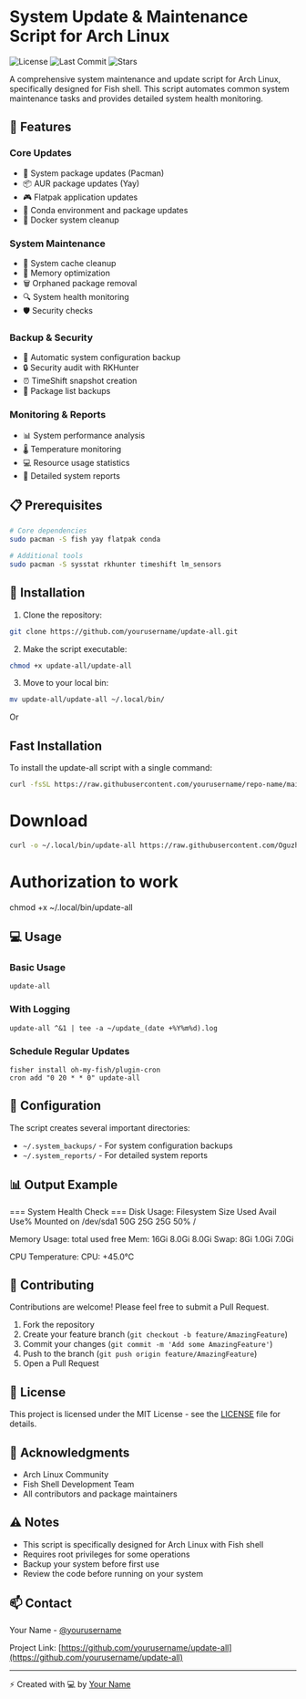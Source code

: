 
# System Update & Maintenance Script for Arch Linux

![License](https://img.shields.io/github/license/yourusername/update-all)
![Last Commit](https://img.shields.io/github/last-commit/yourusername/update-all)
![Stars](https://img.shields.io/github/stars/yourusername/update-all)

A comprehensive system maintenance and update script for Arch Linux, specifically designed for Fish shell. This script automates common system maintenance tasks and provides detailed system health monitoring.

## 🚀 Features

### Core Updates
- 🔄 System package updates (Pacman)
- 📦 AUR package updates (Yay)
- 🎮 Flatpak application updates
- 🐍 Conda environment and package updates
- 🐋 Docker system cleanup

### System Maintenance
- 🧹 System cache cleanup
- 💾 Memory optimization
- 🗑️ Orphaned package removal
- 🔍 System health monitoring
- 🛡️ Security checks

### Backup & Security
- 💽 Automatic system configuration backup
- 🔒 Security audit with RKHunter
- ⏰ TimeShift snapshot creation
- 📜 Package list backups

### Monitoring & Reports
- 📊 System performance analysis
- 🌡️ Temperature monitoring
- 💻 Resource usage statistics
- 📝 Detailed system reports

## 📋 Prerequisites

```bash
# Core dependencies
sudo pacman -S fish yay flatpak conda

# Additional tools
sudo pacman -S sysstat rkhunter timeshift lm_sensors
```

## 🔧 Installation

1. Clone the repository:
```bash
git clone https://github.com/yourusername/update-all.git
```

2. Make the script executable:
```bash
chmod +x update-all/update-all
```

3. Move to your local bin:
```bash
mv update-all/update-all ~/.local/bin/
```
Or

## Fast Installation

To install the update-all script with a single command:

```bash
curl -fsSL https://raw.githubusercontent.com/yourusername/repo-name/main/install.sh | bash
```
# Download
```bash
curl -o ~/.local/bin/update-all https://raw.githubusercontent.com/OguzhanDUYAR/arch-update/main/update-all
```
# Authorization to work
chmod +x ~/.local/bin/update-all

## 💻 Usage

### Basic Usage
```fish
update-all
```

### With Logging
```fish
update-all ^&1 | tee -a ~/update_(date +%Y%m%d).log
```

### Schedule Regular Updates
```fish
fisher install oh-my-fish/plugin-cron
cron add "0 20 * * 0" update-all
```

## 📝 Configuration

The script creates several important directories:
- `~/.system_backups/` - For system configuration backups
- `~/.system_reports/` - For detailed system reports

## 📊 Output Example


=== System Health Check ===
Disk Usage:
Filesystem      Size  Used Avail Use% Mounted on
/dev/sda1       50G   25G   25G  50% /

Memory Usage:
              total        used        free
Mem:           16Gi       8.0Gi       8.0Gi
Swap:          8Gi        1.0Gi       7.0Gi

CPU Temperature:
CPU: +45.0°C


## 🤝 Contributing

Contributions are welcome! Please feel free to submit a Pull Request.

1. Fork the repository
2. Create your feature branch (`git checkout -b feature/AmazingFeature`)
3. Commit your changes (`git commit -m 'Add some AmazingFeature'`)
4. Push to the branch (`git push origin feature/AmazingFeature`)
5. Open a Pull Request

## 📜 License

This project is licensed under the MIT License - see the [LICENSE](LICENSE) file for details.

## 🙏 Acknowledgments

- Arch Linux Community
- Fish Shell Development Team
- All contributors and package maintainers

## ⚠️ Notes

- This script is specifically designed for Arch Linux with Fish shell
- Requires root privileges for some operations
- Backup your system before first use
- Review the code before running on your system

## 📫 Contact

Your Name - [@yourusername](https://twitter.com/yourusername)

Project Link: [https://github.com/yourusername/update-all](https://github.com/yourusername/update-all)

---

⚡ Created with 💻 by [Your Name](https://github.com/yourusername)
